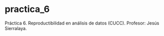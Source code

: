 # practica_6
Práctica 6. Reproductibilidad en análisis de datos (CUCC). Profesor: Jesús Sierralaya. 
